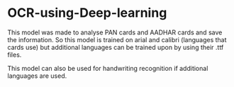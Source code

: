 # OCR-using-Deep-learning
This model was made to analyse PAN cards and AADHAR cards and save the information. So this model is trained on arial and calibri (languages that cards use) but additional languages can be trained upon by using their .ttf files.

This model can also be used for handwriting recognition if additional languages are used.
